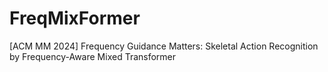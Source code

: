 # FreqMixFormer
[ACM MM 2024] Frequency Guidance Matters: Skeletal Action Recognition by Frequency-Aware Mixed Transformer
